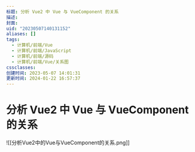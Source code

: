 ```yaml
---
标题: 分析 Vue2 中 Vue 与 VueComponent 的关系
描述:
封面:
uid: "20230507140131152"
aliases: []
tags:
  - 计算机/前端/Vue
  - 计算机/前端/JavaScript
  - 计算机/前端/源码
  - 计算机/前端/Vue/关系图
cssclasses:
创建时间: 2023-05-07 14:01:31
更新时间: 2024-01-22 16:57:37
---
```


# 分析 Vue2 中 Vue 与 VueComponent 的关系

![[分析Vue2中的Vue与VueComponent的关系.png]]
